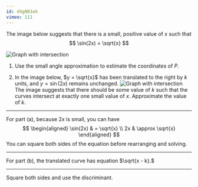```yaml
---
id: d4gN01ek
vimeo: 111
---
```


The image below suggests that there is a small, positive value of $x$ such that
$$
\sin(2x) = \sqrt{x}
$$

![Graph with intersection](/img/learn/trig-40.svg)

 1. Use the small angle approximation to estimate the coordinates of $P$.

 1. In the image below, $y = \sqrt{x}$ has been translated to the right by $k$ units, and $y = \sin(2x)$ remains unchanged. ![Graph with intersection](/img/learn/trig-41.svg) The image suggests that there should be some value of $k$ such that the curves intersect at exactly one small value of $x.$ Approximate the value of $k.$

---

For part (a), because $2x$ is small, you can have
$$
\begin{aligned}
\sin(2x) & = \sqrt{x} \\
2x & \approx \sqrt{x}
\end{aligned}
$$
You can square both sides of the equation before rearranging and solving.

---

For part (b), the translated curve has equation $\sqrt{x - k}.$

---

Square both sides and use the discriminant.
